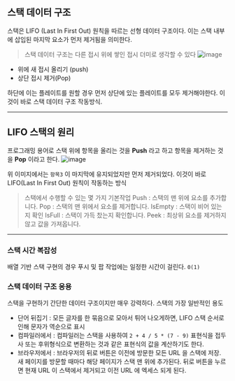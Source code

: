 ## 스택 데이터 구조

스택은 LIFO (Last In First Out) 원칙을 따르는 선형 데이터 구조이다.
이는 스택 내부에 삽입된 마지막 요소가 먼저 제거됨을 의미한다.

> 스택 데이터 구조는 다른 접시 위에 쌓인 접시 더미로 생각할 수 있다
> ![image](https://github.com/Jae-hong-lee/TIL/assets/72030487/bf780b11-17ce-480b-802b-a5cc09157383)

- 위에 새 접시 올리기 (push)
- 상단 접시 제거(Pop)

하단에 이는 플레이트를 원할 경우 먼저 상단에 있는 플레이트를 모두 제거해야한다.
이것이 바로 스택 데이터 구조 작동방식.

---

## LIFO 스택의 원리

프로그래밍 용어로 스택 위에 항목을 올리는 것을 **Push** 라고 하고 항목을 제거하는 것을 **Pop** 이라고 한다.
![image](https://github.com/Jae-hong-lee/TIL/assets/72030487/3984d058-814c-466a-9d97-0cbb0f87dfe1)

위 이미지에서는 `항목3` 이 마지막에 유지되었지만 먼저 제거되었다.
이것이 바로 LIFO(Last In First Out) 원칙이 작동하는 방식

> 스택에서 수행할 수 있는 몇 가지 기본작업
> Push : 스택의 맨 위에 요소를 추가합니다.
> Pop : 스택의 맨 위에서 요소를 제거합니다.
> IsEmpty : 스택이 비어 있는지 확인
> IsFull : 스택이 가득 찼는지 확인합니다.
> Peek : 최상위 요소를 제거하지 않고 값을 가져옵니다.

---

### 스택 시간 복잡성

배열 기반 스택 구현의 경우 푸시 및 팝 작업에는 일정한 시간이 걸린다. `0(1)`

### 스택 데이터 구조 응용

스택을 구현하기 간단한 데이터 구조이지만 매우 강력하다. 스택의 가장 일반적인 용도

- 단어 뒤집기 : 모든 글자를 한 묶음으로 모아서 튀어 나오게하면, LIFO 스택 순서로 인해 문자가 역순으로 표시
- 컴파일러에서 : 컴파일러는 스택을 사용하여 `2 + 4 / 5 * (7 - 9)` 표현식을 접두사 또는 후위형식으로 변환하는 것과 같은 표현식의 값을 계산하기도 한다.
- 브라우저에서 : 브라우저의 뒤로 버튼은 이전에 방문한 모든 URL 을 스택에 저장. 새 페이지를 방문할 때마다 해당 페이지가 스택 맨 위에 추가된다. 뒤로 버튼을 누르면 현재 URL 이 스택에서 제거되고 이전 URL 에 엑세스 되게 된다.

